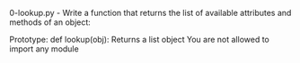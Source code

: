 0-lookup.py - Write a function that returns the list of available attributes and methods of an object:

Prototype: def lookup(obj):
Returns a list object
You are not allowed to import any module

